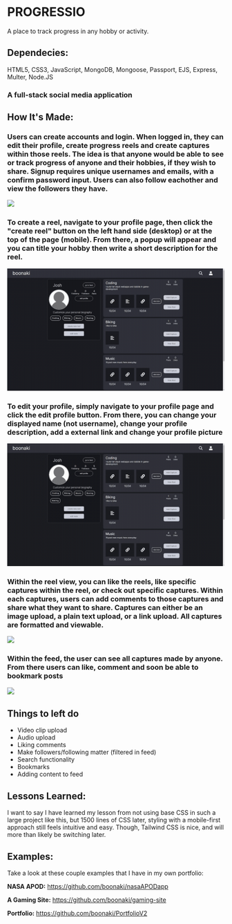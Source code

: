 # PROGRESSIO
A place to track progress in any hobby or activity.

<!-- **Link to project:** http://recruiters-love-seeing-live-demos.com/ -->

<!-- ![alt tag](http://placecorgi.com/1200/650) -->

## Dependecies:
HTML5, CSS3, JavaScript, MongoDB, Mongoose, Passport, EJS, Express, Multer, Node.JS 

### A full-stack social media application


## How It's Made:

### Users can create accounts and login. When logged in, they can edit their profile, create progress reels and create captures within those reels. The idea is that anyone would be able to see or track progress of anyone and their hobbies, if they wish to share. Signup requires unique usernames and emails, with a confirm password input. Users can also follow eachother and view the followers they have.

<img src="readme/pio1">

### To create a reel, navigate to your profile page, then click the "create reel" button on the left hand side (desktop) or at the top of the page (mobile). From there, a popup will appear and you can title your hobby then write a short description for the reel.

<img src="readme/pio2">

### To edit your profile, simply navigate to your profile page and click the edit profile button. From there, you can change your displayed name (not username), change your profile description, add a external link and change your profile picture

<img src="readme/pio3">

### Within the reel view, you can like the reels, like specific captures within the reel, or check out specific captures. Within each captures, users can add comments to those captures and share what they want to share. Captures can either be an image upload, a plain text upload, or a link upload. All captures are formatted and viewable.

<img src="readme/pio4">

### Within the feed, the user can see all captures made by anyone. From there users can like, comment and soon be able to bookmark posts

<img src="readme/pio5">

## Things to left do

- Video clip upload
- Audio upload
- Liking comments
- Make followers/following matter (filtered in feed)
- Search functionality
- Bookmarks
- Adding content to feed

## Lessons Learned:

I want to say I have learned my lesson from not using base CSS in such a large project like this, but 1500 lines of CSS later, styling with a mobile-first approach still feels intuitive and easy. Though, Tailwind CSS is nice, and will more than likely be switching later. 

## Examples:
Take a look at these couple examples that I have in my own portfolio:

**NASA APOD:** https://github.com/boonaki/nasaAPODapp

**A Gaming Site:** https://github.com/boonaki/gaming-site

**Portfolio:** https://github.com/boonaki/PortfolioV2
